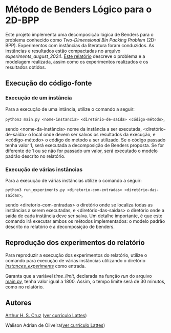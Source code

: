 # Método de Benders Lógico para o 2D-BPP

Este projeto implementa uma decomposição lógica de Benders para o problema conhecido como  *Two-Dimensional Bin Packing Problem* (2D-BPP). Experimentos com instâncias da literatura foram conduzidos. As instâncias e resultados estão compactadas no arquivo *experiments_august_2024*. [Este relatório](benders_para_2d-bpp.pdf) descreve o problema e a modelagem realizada, assim como os experimentos realizados e os resultados obtidos. 

## Execução do código-fonte

### Execução de um instância

Para a execução de uma intância, utilize o comando a seguir:

```python3 main.py <nome-instancia> <diretório-de-saída> <código-método>```,

sendo <nome-da-instância\> nome da instância a ser executada, <diretório-de-saída\> o local onde devem ser salvos os resultados da execução, e <código-método\> o código do método a ser utilizado. Se o código passado tenha valor 1, será executada a decomposição de Benders proposta. Se for diferente de 1 ou se não for passado um valor, será executado o modelo padrão descrito no relatório.

### Execução de várias instâncias

Para a execução de várias instâncias utilize o comando a seguir:
 
```python3 run_experiments.py <diretorio-com-entradas> <diretório-das-saídas>```,

sendo <diretorio-com-entradas\> o diretório onde se localiza todas as instâncias a serem executadas, e <diretório-das-saídas\> o diretório onde a saída de cada instância deve ser salva. Um detalhe importante, é que este comando irá executar ambos os métodos implementados: o modelo padrão descrito no relatório e a decomposição de benders.

## Reprodução dos experimentos do relatório

Para reproduzir a execução dos experimentos do relatório, utilize o comando para execução de várias instâncias utilizando o diretório [*instances_experiments*](instances_experiments/) como entrada.

Garanta que a variável *time_limit*, declarada na função *run* do arquivo [main.py](main.py), tenha valor igual a 1800. Assim, o tempo limite será de 30 minutos, como no relatório.

## Autores

[Arthur H. S. Cruz](https://github.com/thuzax/) ([ver currículo Lattes](http://lattes.cnpq.br/7792617711548023))

Walison Adrian de Oliveira([ver currículo Lattes](http://lattes.cnpq.br/5950090124404335))